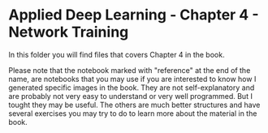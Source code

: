 # Applied Deep Learning - Chapter 4 - Network Training

In this folder you will find files that covers Chapter 4 in the book. 

Please note that the notebook marked with "reference" at the end of the name, are notebooks that you may use if you are interested to know how I generated specific images in the book. They are not self-explanatory and are probably not very easy to understand or very well programmed. But I tought they may be useful. The others are much better structures and have several exercises you may try to do to learn more about the material in the book.
